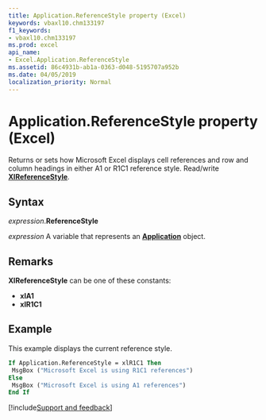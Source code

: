 ```yaml
---
title: Application.ReferenceStyle property (Excel)
keywords: vbaxl10.chm133197
f1_keywords:
- vbaxl10.chm133197
ms.prod: excel
api_name:
- Excel.Application.ReferenceStyle
ms.assetid: 86c4931b-ab1a-0363-d048-5195707a952b
ms.date: 04/05/2019
localization_priority: Normal
---
```



# Application.ReferenceStyle property (Excel)

Returns or sets how Microsoft Excel displays cell references and row and column headings in either A1 or R1C1 reference style. Read/write **[XlReferenceStyle](Excel.XlReferenceStyle.md)**.


## Syntax

_expression_.**ReferenceStyle**

_expression_ A variable that represents an **[Application](Excel.Application(object).md)** object.


## Remarks

**XlReferenceStyle** can be one of these constants:

- **xlA1**
- **xlR1C1**

## Example

This example displays the current reference style.

```vb
If Application.ReferenceStyle = xlR1C1 Then 
 MsgBox ("Microsoft Excel is using R1C1 references") 
Else 
 MsgBox ("Microsoft Excel is using A1 references") 
End If
```




[!include[Support and feedback](~/includes/feedback-boilerplate.md)]